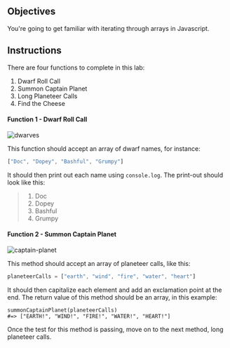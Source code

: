 ## Objectives

You're going to get familiar with iterating through arrays in Javascript. 

## Instructions

There are four functions to complete in this lab:

1. Dwarf Roll Call
2. Summon Captain Planet
3. Long Planeteer Calls
4. Find the Cheese

#### Function 1 - Dwarf Roll Call

![dwarves](https://s3-us-west-2.amazonaws.com/web-dev-readme-photos/cartoon-collections/dwarves.jpg)

This function should accept an array of dwarf names, for instance:

```js
["Doc", "Dopey", "Bashful", "Grumpy"]
```

It should then print out each name using `console.log`. The print-out should look like this:

> 1. Doc
> 2. Dopey
> 3. Bashful
> 4. Grumpy

#### Function 2 - Summon Captain Planet

![captain-planet](https://s3-us-west-2.amazonaws.com/web-dev-readme-photos/cartoon-collections/captain-planet.jpeg)

This method should accept an array of planeteer calls, like this:

```js
planeteerCalls = ["earth", "wind", "fire", "water", "heart"]
```

It should then capitalize each element and add an exclamation point at the end. The return value of this method should be an array, in this example:

```
summonCaptainPlanet(planeteerCalls)
#=> ["EARTH!", "WIND!", "FIRE!", "WATER!", "HEART!"]
```

Once the test for this method is passing, move on to the next method, long planeteer calls.